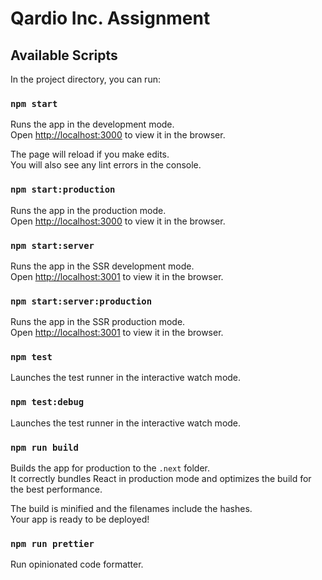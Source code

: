 # Qardio Inc. Assignment

## Available Scripts

In the project directory, you can run:

### `npm start`

Runs the app in the development mode.<br>
Open [http://localhost:3000](http://localhost:3000) to view it in the browser.

The page will reload if you make edits.<br>
You will also see any lint errors in the console.

### `npm start:production`

Runs the app in the production mode.<br>
Open [http://localhost:3000](http://localhost:3000) to view it in the browser.

### `npm start:server`

Runs the app in the SSR development mode.<br>
Open [http://localhost:3001](http://localhost:3001) to view it in the browser.

### `npm start:server:production`

Runs the app in the SSR production mode.<br>
Open [http://localhost:3001](http://localhost:3001) to view it in the browser.

### `npm test`

Launches the test runner in the interactive watch mode.<br>

### `npm test:debug`

Launches the test runner in the interactive watch mode.<br>

### `npm run build`

Builds the app for production to the `.next` folder.<br>
It correctly bundles React in production mode and optimizes the build for the best performance.

The build is minified and the filenames include the hashes.<br>
Your app is ready to be deployed!

### `npm run prettier`

Run opinionated code formatter.<br>
